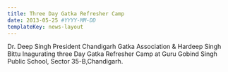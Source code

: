 ```yaml
---
title: Three Day Gatka Refresher Camp
date: 2013-05-25 #YYYY-MM-DD
templateKey: news-layout
---
```


Dr. Deep Singh President Chandigarh Gatka Association & Hardeep Singh Bittu 
Inagurating three Day Gatka Refresher Camp at Guru Gobind Singh Public 
School, Sector 35-B,Chandigarh.
